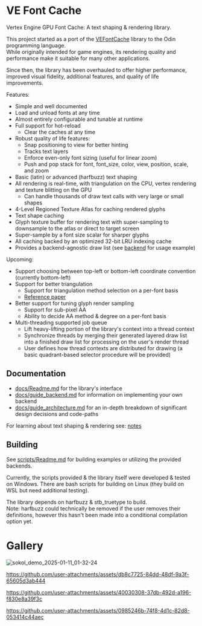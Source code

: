 # VE Font Cache

Vertex Engine GPU Font Cache: A text shaping & rendering library.

This project started as a port of the [VEFontCache](https://github.com/hypernewbie/VEFontCache) library to the Odin programming language.  
While originally intended for game engines, its rendering quality and performance make it suitable for many other applications.

Since then, the library has been overhauled to offer higher performance, improved visual fidelity, additional features, and quality of life improvements.

Features:

* Simple and well documented
* Load and unload fonts at any time
* Almost entirely configurable and tunable at runtime
* Full support for hot-reload
  * Clear the caches at any time
* Robust quality of life features:
  * Snap positioning to view for better hinting
  * Tracks text layers
  * Enforce even-only font sizing (useful for linear zoom)
  * Push and pop stack for font, font_size, color, view, position, scale, and zoom
* Basic (latin) or advanced (harfbuzz) text shaping
* All rendering is real-time, with triangulation on the CPU, vertex rendering and texture blitting on the GPU
  * Can handle thousands of draw text calls with very large or small shapes
* 4-Level Regioned Texture Atlas for caching rendered glyphs
* Text shape caching
* Glyph texture buffer for rendering text with super-sampling to downsample to the atlas or direct to target screen
* Super-sample by a font size scalar for sharper glyphs
* All caching backed by an optimized 32-bit LRU indexing cache
* Provides a backend-agnostic draw list (see [backend](./backend) for usage example)

Upcoming:

* Support choosing between top-left or bottom-left coordinate convention (currently bottom-left)
* Support for better triangulation
  * Support for triangulation method selection on a per-font basis
  * [Reference paper](https://www.microsoft.com/en-us/research/wp-content/uploads/2005/01/p1000-loop.pdf)
* Better support for tuning glyph render sampling
  * Support for sub-pixel AA
  * Ability to decide AA method & degree on a per-font basis
* Multi-threading supported job queue
  * Lift heavy-lifting portion of the library's context into a thread context
  * Synchronize threads by merging their generated layered draw list into a finished draw list for processing on the user's render thread
  * User defines how thread contexts are distributed for drawing (a basic quadrant-based selector procedure will be provided)

## Documentation

* [docs/Readme.md](docs/Readme.md) for the library's interface
* [docs/guide_backend.md](docs/guide_backend.md) for information on implementing your own backend
* [docs/guide_architecture.md](docs/guide_architecture.md) for an in-depth breakdown of significant design decisions and code-paths

For learning about text shaping & rendering see: [notes](https://github.com/Ed94/TextRendering_Notes)

## Building

See [scripts/Readme.md](scripts/Readme.md) for building examples or utilizing the provided backends.

Currently, the scripts provided & the library itself were developed & tested on Windows. There are bash scripts for building on Linux (they build on WSL but need additional testing).

The library depends on harfbuzz & stb_truetype to build.  
Note: harfbuzz could technically be removed if the user removes their definitions, however this hasn't been made into a conditional compilation option yet.

# Gallery

![sokol_demo_2025-01-11_01-32-24](https://github.com/user-attachments/assets/4aea2b23-4362-47e6-b6d1-286e84891702)

https://github.com/user-attachments/assets/db8c7725-84dd-48df-9a3f-65605d3ab444

https://github.com/user-attachments/assets/40030308-37db-492d-a196-f830e8a39f3c

https://github.com/user-attachments/assets/0985246b-74f8-4d1c-82d8-053414c44aec
